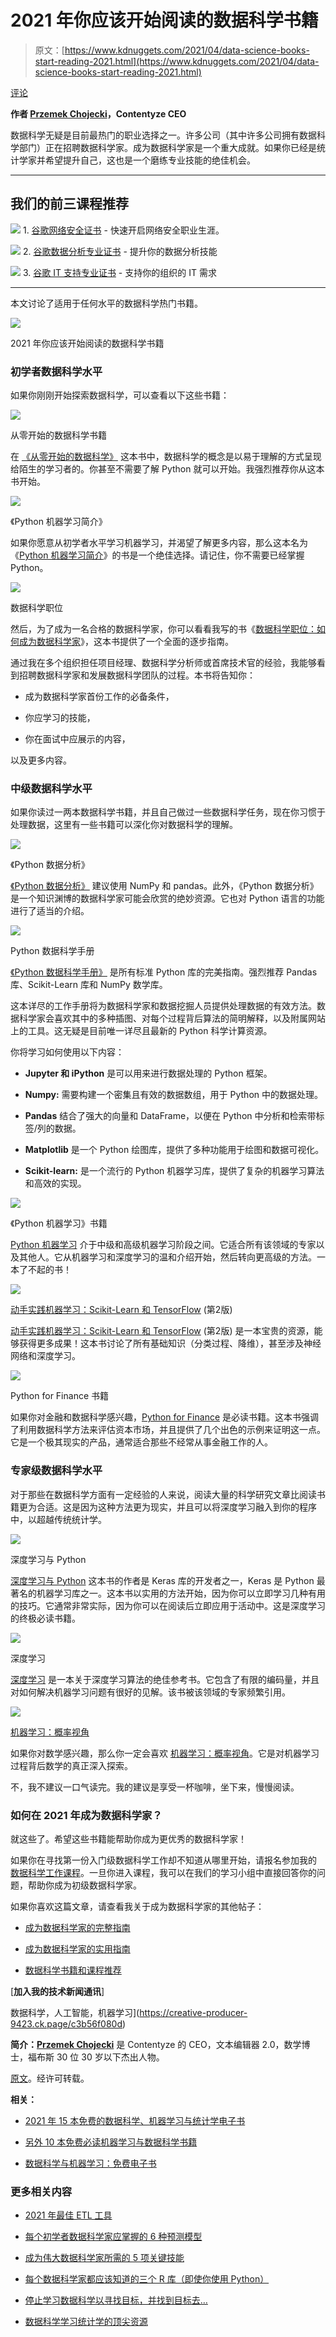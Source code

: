 # 2021 年你应该开始阅读的数据科学书籍

> 原文：[https://www.kdnuggets.com/2021/04/data-science-books-start-reading-2021.html](https://www.kdnuggets.com/2021/04/data-science-books-start-reading-2021.html)

[评论](#comments)

**作者 [Przemek Chojecki](https://pchojecki.medium.com/)，Contentyze CEO**

数据科学无疑是目前最热门的职业选择之一。许多公司（其中许多公司拥有数据科学部门）正在招聘数据科学家。成为数据科学家是一个重大成就。如果你已经是统计学家并希望提升自己，这也是一个磨练专业技能的绝佳机会。

* * *

## 我们的前三课程推荐

![](../Images/0244c01ba9267c002ef39d4907e0b8fb.png) 1\. [谷歌网络安全证书](https://www.kdnuggets.com/google-cybersecurity) - 快速开启网络安全职业生涯。

![](../Images/e225c49c3c91745821c8c0368bf04711.png) 2\. [谷歌数据分析专业证书](https://www.kdnuggets.com/google-data-analytics) - 提升你的数据分析技能

![](../Images/0244c01ba9267c002ef39d4907e0b8fb.png) 3\. [谷歌 IT 支持专业证书](https://www.kdnuggets.com/google-itsupport) - 支持你的组织的 IT 需求

* * *

本文讨论了适用于任何水平的数据科学热门书籍。

![](../Images/75909da7b0327703a812eb70d3ec3f76.png)

2021 年你应该开始阅读的数据科学书籍

### 初学者数据科学水平

如果你刚刚开始探索数据科学，可以查看以下这些书籍：

![](../Images/5f0780f14c8153a3be112ffbb371cd7d.png)

从零开始的数据科学书籍

在 [《从零开始的数据科学》](https://www.amazon.com/gp/product/149190142X/ref=as_li_tl?ie=UTF8&camp=1789&creative=9325&creativeASIN=149190142X&linkCode=as2&tag=petacrunch-20&linkId=edf06af7b6694a8bc86289c37f4378e4) 这本书中，数据科学的概念是以易于理解的方式呈现给陌生的学习者的。你甚至不需要了解 Python 就可以开始。我强烈推荐你从这本书开始。

![](../Images/8dd6c59e9a9ec546734bdd8ad680b5cc.png)

《Python 机器学习简介》

如果你愿意从初学者水平学习机器学习，并渴望了解更多内容，那么这本名为《[Python 机器学习简介](https://www.amazon.com/gp/product/1449369413/ref=as_li_tl?ie=UTF8&camp=1789&creative=9325&creativeASIN=1449369413&linkCode=as2&tag=petacrunch-20&linkId=8669cacfe298d25c2832d9062642dd44)》的书是一个绝佳选择。请记住，你不需要已经掌握 Python。

![](../Images/631d4df67245dc642abd66515b2c6ace.png)

数据科学职位

然后，为了成为一名合格的数据科学家，你可以看看我写的书《[数据科学职位：如何成为数据科学家](https://amzn.to/3aQVTjs)》，这本书提供了一个全面的逐步指南。

通过我在多个组织担任项目经理、数据科学分析师或首席技术官的经验，我能够看到招聘数据科学家和发展数据科学团队的过程。本书将告知你：

+   成为数据科学家首份工作的必备条件，

+   你应学习的技能，

+   你在面试中应展示的内容，

以及更多内容。

### 中级数据科学水平

如果你读过一两本数据科学书籍，并且自己做过一些数据科学任务，现在你习惯于处理数据，这里有一些书籍可以深化你对数据科学的理解。

![](../Images/a280b61d8c580c731354e37e1fdb25b0.png)

《Python 数据分析》

[《Python 数据分析》](https://www.amazon.com/gp/product/1491957662/ref=as_li_tl?ie=UTF8&camp=1789&creative=9325&creativeASIN=1491957662&linkCode=as2&tag=petacrunch-20&linkId=7664d523f4c3d5195b201dc219efdd15) 建议使用 NumPy 和 pandas。此外，《Python 数据分析》是一个知识渊博的数据科学家可能会欣赏的绝妙资源。它也对 Python 语言的功能进行了适当的介绍。

![](../Images/cdc6c2e97af9e0e3ce0e0716f01a7d55.png)

Python 数据科学手册

[《Python 数据科学手册》](https://www.amazon.com/gp/product/1491912057/ref=as_li_tl?ie=UTF8&camp=1789&creative=9325&creativeASIN=1491912057&linkCode=as2&tag=petacrunch-20&linkId=3882a97fd104467b624bad3e5ff5431b) 是所有标准 Python 库的完美指南。强烈推荐 Pandas 库、Scikit-Learn 库和 NumPy 数学库。

这本详尽的工作手册将为数据科学家和数据挖掘人员提供处理数据的有效方法。数据科学家会喜欢其中的多种插图、对每个过程背后算法的简明解释，以及附属网站上的工具。这无疑是目前唯一详尽且最新的 Python 科学计算资源。

你将学习如何使用以下内容：

+   **Jupyter 和 iPython** 是可以用来进行数据处理的 Python 框架。

+   **Numpy:** 需要构建一个密集且有效的数据数组，用于 Python 中的数据处理。

+   **Pandas** 结合了强大的向量和 DataFrame，以便在 Python 中分析和检索带标签/列的数据。

+   **Matplotlib** 是一个 Python 绘图库，提供了多种功能用于绘图和数据可视化。

+   **Scikit-learn:** 是一个流行的 Python 机器学习库，提供了复杂的机器学习算法和高效的实现。

![](../Images/b71b949198bc1d7a8814ef5bc526b8e1.png)

《Python 机器学习》书籍

[Python 机器学习](https://www.amazon.com/gp/product/1789955750/ref=as_li_tl?ie=UTF8&camp=1789&creative=9325&creativeASIN=1789955750&linkCode=as2&tag=petacrunch-20&linkId=cc65892b0564ce32cee20536fb70b29c) 介于中级和高级机器学习阶段之间。它适合所有该领域的专家以及其他人。它从机器学习和深度学习的温和介绍开始，然后转向更高级的方法。一本了不起的书！

![](../Images/fe02cb9a2ac231ef9443304d9cbe04aa.png)

[动手实践机器学习：Scikit-Learn 和 TensorFlow](https://amzn.to/3d3tpE7) (第2版)

[动手实践机器学习：Scikit-Learn 和 TensorFlow](https://amzn.to/3d3tpE7) (第2版) 是一本宝贵的资源，能够获得更多成果！这本书讨论了所有基础知识（分类过程、降维），甚至涉及神经网络和深度学习。

![](../Images/5331b8074f7ad4035767c0d6ef3d9ab8.png)

Python for Finance 书籍

如果你对金融和数据科学感兴趣，[Python for Finance](https://www.amazon.com/gp/product/1492024333/ref=as_li_tl?ie=UTF8&camp=1789&creative=9325&creativeASIN=1492024333&linkCode=as2&tag=petacrunch-20&linkId=f763a23bdaf3d4d920df947f1380c32c) 是必读书籍。这本书强调了利用数据科学方法来评估资本市场，并且提供了几个出色的示例来证明这一点。它是一个极其现实的产品，通常适合那些不经常从事金融工作的人。

### 专家级数据科学水平

对于那些在数据科学方面有一定经验的人来说，阅读大量的科学研究文章比阅读书籍更为合适。这是因为这种方法更为现实，并且可以将深度学习融入到你的程序中，以超越传统统计学。

![](../Images/98ea6b7938f750b4b4614292fcd56715.png)

深度学习与 Python

[深度学习与 Python](https://www.amazon.com/gp/product/1617294438/ref=as_li_tl?ie=UTF8&camp=1789&creative=9325&creativeASIN=1617294438&linkCode=as2&tag=petacrunch-20&linkId=fa7304c5324df649a4ba536bd74927d2) 这本书的作者是 Keras 库的开发者之一，Keras 是 Python 最著名的机器学习库之一。这本书以实用的方法开始，因为你可以立即学习几种有用的技巧。它通常非常实际，因为你可以在阅读后立即应用于活动中。这是深度学习的终极必读书籍。

![](../Images/b4752718037f67014eb586d2f5c88ecc.png)

深度学习

[深度学习](https://www.amazon.com/gp/product/0262035618/ref=as_li_tl?ie=UTF8&camp=1789&creative=9325&creativeASIN=0262035618&linkCode=as2&tag=petacrunch-20&linkId=00701393c949f16bfd3a89d9c3240b35) 是一本关于深度学习算法的绝佳参考书。它包含了有限的编码量，并且对如何解决机器学习问题有很好的见解。该书被该领域的专家频繁引用。

![](../Images/b2befb563f637d0a51fdfec56059c308.png)

[机器学习：概率视角](https://www.amazon.com/gp/product/0262018020/ref=as_li_tl?ie=UTF8&camp=1789&creative=9325&creativeASIN=0262018020&linkCode=as2&tag=petacrunch-20&linkId=a52c63d00ba9f01f29e1db95d6b4c171)

如果你对数学感兴趣，那么你一定会喜欢 [机器学习：概率视角](https://www.amazon.com/gp/product/0262018020/ref=as_li_tl?ie=UTF8&camp=1789&creative=9325&creativeASIN=0262018020&linkCode=as2&tag=petacrunch-20&linkId=a52c63d00ba9f01f29e1db95d6b4c171)。它是对机器学习过程背后数学的真正深入探索。

不，我不建议一口气读完。我的建议是享受一杯咖啡，坐下来，慢慢阅读。

### 如何在 2021 年成为数据科学家？

就这些了。希望这些书籍能帮助你成为更优秀的数据科学家！

如果你在寻找第一份入门级数据科学工作却不知道从哪里开始，请报名参加我的 [数据科学工作课程](https://datasciencerush.thinkific.com/courses/data-science-job)。一旦你进入课程，我可以在我们的学习小组中直接回答你的问题，帮助你成为初级数据科学家。

如果你喜欢这篇文章，请查看我关于成为数据科学家的其他帖子：

+   [成为数据科学家的完整指南](https://towardsdatascience.com/complete-guide-to-become-a-data-scientist-1e08bc54688d)

+   [成为数据科学家的实用指南](https://towardsdatascience.com/practical-guide-to-become-a-data-scientist-2483a5f83770)

+   [数据科学书籍和课程推荐](https://datasciencerush.com/)

[**加入我的技术新闻通讯**]

数据科学，人工智能，机器学习](https://creative-producer-9423.ck.page/c3b56f080d)

**简介：[Przemek Chojecki](https://pchojecki.medium.com/)** 是 Contentyze 的 CEO，文本编辑器 2.0，数学博士，福布斯 30 位 30 岁以下杰出人物。

[原文](https://medium.com/data-science-rush/data-science-books-you-should-start-reading-in-2021-73b40a76aad9)。经许可转载。

**相关：**

+   [2021 年 15 本免费的数据科学、机器学习与统计学电子书](/2020/12/15-free-data-science-machine-learning-statistics-ebooks-2021.html)

+   [另外 10 本免费必读机器学习与数据科学书籍](/2019/03/another-10-free-must-read-books-for-machine-learning-and-data-science.html)

+   [数据科学与机器学习：免费电子书](/2020/12/data-science-machine-learning-free-ebook.html)

### 更多相关内容

+   [2021 年最佳 ETL 工具](https://www.kdnuggets.com/2021/12/mozart-best-etl-tools-2021.html)

+   [每个初学者数据科学家应掌握的 6 种预测模型](https://www.kdnuggets.com/2021/12/6-predictive-models-every-beginner-data-scientist-master.html)

+   [成为伟大数据科学家所需的 5 项关键技能](https://www.kdnuggets.com/2021/12/5-key-skills-needed-become-great-data-scientist.html)

+   [每个数据科学家都应该知道的三个 R 库（即使你使用 Python）](https://www.kdnuggets.com/2021/12/three-r-libraries-every-data-scientist-know-even-python.html)

+   [停止学习数据科学以寻找目标，并找到目标去…](https://www.kdnuggets.com/2021/12/stop-learning-data-science-find-purpose.html)

+   [数据科学学习统计学的顶尖资源](https://www.kdnuggets.com/2021/12/springboard-top-resources-learn-data-science-statistics.html)
